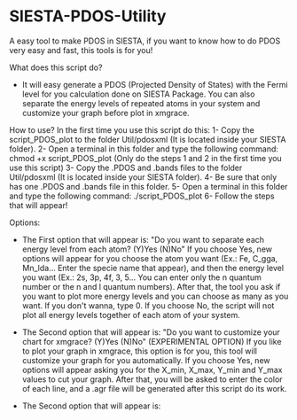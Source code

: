# SIESTA-PDOS-Utility
A easy tool to make PDOS in SIESTA, if you want to know how to do PDOS very easy and fast, this tools is for you!

What does this script do?
- It will easy generate a PDOS (Projected Density of States) with the Fermi level for you calculation done on SIESTA Package. You can also separate the energy levels of repeated atoms in your system and customize your graph before plot in xmgrace.

How to use?
In the first time you use this script do this:
1- Copy the script_PDOS_plot to the folder Util/pdosxml (It is located inside your SIESTA folder).
2- Open a terminal in this folder and type the following command: chmod +x script_PDOS_plot
(Only do the steps 1 and 2 in the first time you use this script)
3- Copy the .PDOS and .bands files to the folder Util/pdosxml (It is located inside your SIESTA folder).
4- Be sure that only has one .PDOS and .bands file in this folder.
5- Open a terminal in this folder and type the following command: ./script_PDOS_plot
6- Follow the steps that will appear! 

Options:
- The First option that will appear is:
"Do you want to separate each energy level from each atom? (Y)Yes (N)No"
If you choose Yes, new options will appear for you choose the atom you want (Ex.: Fe, C_gga, Mn_lda... Enter the specie name that appear), and then the energy level you want (Ex.: 2s, 3p, 4f, 3, 5... You can enter only the n quantum number or the n and l quantum numbers). After that, the tool you ask if you want to plot more energy levels and you can choose as many as you want. If you don't wanna, type 0.
If you choose No, the script will not plot all energy levels together of each atom of your system.

- The Second option that will appear is:
"Do you want to customize your chart for xmgrace? (Y)Yes (N)No"
(EXPERIMENTAL OPTION)
If you like to plot your graph in xmgrace, this option is for you, this tool will customize your graph for you automatically.
If you choose Yes, new options will appear asking you for the X_min, X_max, Y_min and Y_max values to cut your graph. After that, you will be asked to enter the color of each line, and a .agr file will be generated after this script do its work.

- The Second option that will appear is:

